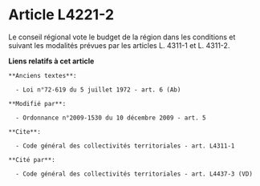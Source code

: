 # Article L4221-2

Le conseil régional vote le budget de la région dans les conditions et suivant les modalités prévues par les articles L.
4311-1 et L. 4311-2.

**Liens relatifs à cet article**

	**Anciens textes**:

	  - Loi n°72-619 du 5 juillet 1972 - art. 6 (Ab)

	**Modifié par**:

	  - Ordonnance n°2009-1530 du 10 décembre 2009 - art. 5

	**Cite**:

	  - Code général des collectivités territoriales - art. L4311-1

	**Cité par**:

	  - Code général des collectivités territoriales - art. L4437-3 (VD)
